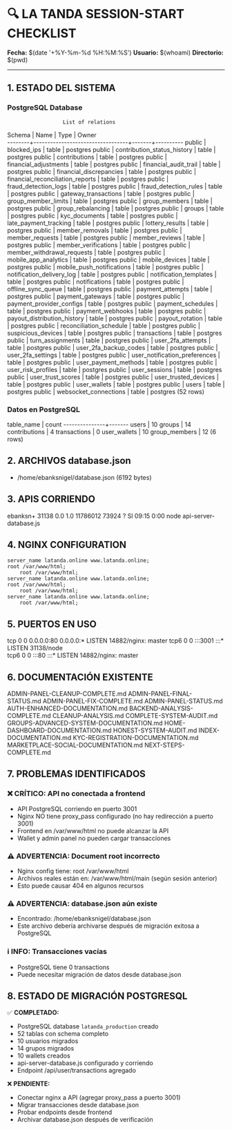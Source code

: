 # 🔍 LA TANDA SESSION-START CHECKLIST
**Fecha:** $(date '+%Y-%m-%d %H:%M:%S')
**Usuario:** $(whoami)
**Directorio:** $(pwd)

---

## 1. ESTADO DEL SISTEMA

### PostgreSQL Database
                      List of relations
 Schema |               Name               | Type  |  Owner   
--------+----------------------------------+-------+----------
 public | blocked_ips                      | table | postgres
 public | contribution_status_history      | table | postgres
 public | contributions                    | table | postgres
 public | financial_adjustments            | table | postgres
 public | financial_audit_trail            | table | postgres
 public | financial_discrepancies          | table | postgres
 public | financial_reconciliation_reports | table | postgres
 public | fraud_detection_logs             | table | postgres
 public | fraud_detection_rules            | table | postgres
 public | gateway_transactions             | table | postgres
 public | group_member_limits              | table | postgres
 public | group_members                    | table | postgres
 public | group_rebalancing                | table | postgres
 public | groups                           | table | postgres
 public | kyc_documents                    | table | postgres
 public | late_payment_tracking            | table | postgres
 public | lottery_results                  | table | postgres
 public | member_removals                  | table | postgres
 public | member_requests                  | table | postgres
 public | member_reviews                   | table | postgres
 public | member_verifications             | table | postgres
 public | member_withdrawal_requests       | table | postgres
 public | mobile_app_analytics             | table | postgres
 public | mobile_devices                   | table | postgres
 public | mobile_push_notifications        | table | postgres
 public | notification_delivery_log        | table | postgres
 public | notification_templates           | table | postgres
 public | notifications                    | table | postgres
 public | offline_sync_queue               | table | postgres
 public | payment_attempts                 | table | postgres
 public | payment_gateways                 | table | postgres
 public | payment_provider_configs         | table | postgres
 public | payment_schedules                | table | postgres
 public | payment_webhooks                 | table | postgres
 public | payout_distribution_history      | table | postgres
 public | payout_rotation                  | table | postgres
 public | reconciliation_schedule          | table | postgres
 public | suspicious_devices               | table | postgres
 public | transactions                     | table | postgres
 public | turn_assignments                 | table | postgres
 public | user_2fa_attempts                | table | postgres
 public | user_2fa_backup_codes            | table | postgres
 public | user_2fa_settings                | table | postgres
 public | user_notification_preferences    | table | postgres
 public | user_payment_methods             | table | postgres
 public | user_risk_profiles               | table | postgres
 public | user_sessions                    | table | postgres
 public | user_trust_scores                | table | postgres
 public | user_trusted_devices             | table | postgres
 public | user_wallets                     | table | postgres
 public | users                            | table | postgres
 public | websocket_connections            | table | postgres
(52 rows)


### Datos en PostgreSQL
  table_name   | count 
---------------+-------
 users         |    10
 groups        |    14
 contributions |     4
 transactions  |     0
 user_wallets  |    10
 group_members |    12
(6 rows)


## 2. ARCHIVOS database.json

- /home/ebanksnigel/database.json (6192 bytes)

## 3. APIS CORRIENDO

ebanksn+ 31138  0.0  1.0 11786012 73924 ?      Sl   09:15   0:00 node api-server-database.js


## 4. NGINX CONFIGURATION

    server_name latanda.online www.latanda.online;
    root /var/www/html;
        root /var/www/html;
    server_name latanda.online www.latanda.online;
    root /var/www/html;
        root /var/www/html;
    server_name latanda.online www.latanda.online;
        root /var/www/html;

## 5. PUERTOS EN USO

tcp        0      0 0.0.0.0:80              0.0.0.0:*               LISTEN      14882/nginx: master 
tcp6       0      0 :::3001                 :::*                    LISTEN      31138/node          
tcp6       0      0 :::80                   :::*                    LISTEN      14882/nginx: master 

## 6. DOCUMENTACIÓN EXISTENTE

ADMIN-PANEL-CLEANUP-COMPLETE.md
ADMIN-PANEL-FINAL-STATUS.md
ADMIN-PANEL-FIX-COMPLETE.md
ADMIN-PANEL-STATUS.md
AUTH-ENHANCED-DOCUMENTATION.md
BACKEND-ANALYSIS-COMPLETE.md
CLEANUP-ANALYSIS.md
COMPLETE-SYSTEM-AUDIT.md
GROUPS-ADVANCED-SYSTEM-DOCUMENTATION.md
HOME-DASHBOARD-DOCUMENTATION.md
HONEST-SYSTEM-AUDIT.md
INDEX-DOCUMENTATION.md
KYC-REGISTRATION-DOCUMENTATION.md
MARKETPLACE-SOCIAL-DOCUMENTATION.md
NEXT-STEPS-COMPLETE.md


## 7. PROBLEMAS IDENTIFICADOS

### ❌ CRÍTICO: API no conectada a frontend
- API PostgreSQL corriendo en puerto 3001
- Nginx NO tiene proxy_pass configurado (no hay redirección a puerto 3001)
- Frontend en /var/www/html no puede alcanzar la API
- Wallet y admin panel no pueden cargar transacciones

### ⚠️ ADVERTENCIA: Document root incorrecto
- Nginx config tiene: root /var/www/html
- Archivos reales están en: /var/www/html/main (según sesión anterior)
- Esto puede causar 404 en algunos recursos

### ⚠️ ADVERTENCIA: database.json aún existe
- Encontrado: /home/ebanksnigel/database.json
- Este archivo debería archivarse después de migración exitosa a PostgreSQL

### ℹ️ INFO: Transacciones vacías
- PostgreSQL tiene 0 transactions
- Puede necesitar migración de datos desde database.json


## 8. ESTADO DE MIGRACIÓN POSTGRESQL

✅ **COMPLETADO:**
- PostgreSQL database `latanda_production` creado
- 52 tablas con schema completo
- 10 usuarios migrados
- 14 grupos migrados
- 10 wallets creados
- api-server-database.js configurado y corriendo
- Endpoint /api/user/transactions agregado

❌ **PENDIENTE:**
- Conectar nginx a API (agregar proxy_pass a puerto 3001)
- Migrar transacciones desde database.json
- Probar endpoints desde frontend
- Archivar database.json después de verificación

